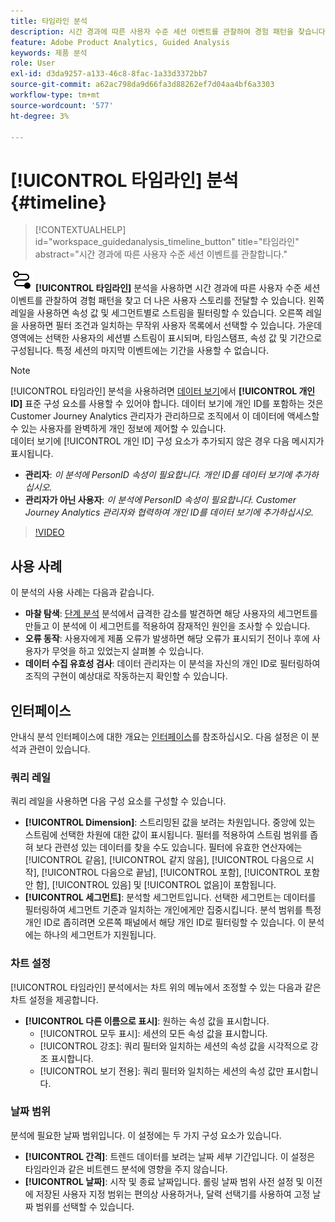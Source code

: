 ```yaml
---
title: 타임라인 분석
description: 시간 경과에 따른 사용자 수준 세션 이벤트를 관찰하여 경험 패턴을 찾습니다.
feature: Adobe Product Analytics, Guided Analysis
keywords: 제품 분석
role: User
exl-id: d3da9257-a133-46c8-8fac-1a33d3372bb7
source-git-commit: a62ac798da9d66fa3d88262ef7d04aa4bf6a3303
workflow-type: tm+mt
source-wordcount: '577'
ht-degree: 3%

---
```


# [!UICONTROL 타임라인] 분석 {#timeline}

<!-- markdownlint-disable MD034 -->

>[!CONTEXTUALHELP]
>id="workspace_guidedanalysis_timeline_button"
>title="타임라인"
>abstract="시간 경과에 따른 사용자 수준 세션 이벤트를 관찰합니다."

<!-- markdownlint-enable MD034 -->

![타임라인](/help/assets/icons/Timeline.svg) **[!UICONTROL 타임라인]** 분석을 사용하면 시간 경과에 따른 사용자 수준 세션 이벤트를 관찰하여 경험 패턴을 찾고 더 나은 사용자 스토리를 전달할 수 있습니다. 왼쪽 레일을 사용하면 속성 값 및 세그먼트별로 스트림을 필터링할 수 있습니다. 오른쪽 레일을 사용하면 필터 조건과 일치하는 무작위 사용자 목록에서 선택할 수 있습니다. 가운데 영역에는 선택한 사용자의 세션별 스트림이 표시되며, 타임스탬프, 속성 값 및 기간으로 구성됩니다. 특정 세션의 마지막 이벤트에는 기간을 사용할 수 없습니다.


>[!NOTE]
>
>[!UICONTROL 타임라인] 분석을 사용하려면 [데이터 보기](/help/data-views/component-reference.md#optional)에서 **[!UICONTROL 개인 ID]** 표준 구성 요소를 사용할 수 있어야 합니다. 데이터 보기에 개인 ID를 포함하는 것은 Customer Journey Analytics 관리자가 관리하므로 조직에서 이 데이터에 액세스할 수 있는 사용자를 완벽하게 개인 정보에 제어할 수 있습니다.
><br/>데이터 보기에 [!UICONTROL 개인 ID] 구성 요소가 추가되지 않은 경우 다음 메시지가 표시됩니다.
>
>* **관리자**: *이 분석에 PersonID 속성이 필요합니다. 개인 ID를 데이터 보기에 추가하십시오.*
>* **관리자가 아닌 사용자**: *이 분석에 PersonID 속성이 필요합니다. Customer Journey Analytics 관리자와 협력하여 개인 ID를 데이터 보기에 추가하십시오.*

>[!VIDEO](https://video.tv.adobe.com/v/3427810/?learn=on)



## 사용 사례

이 분석의 사용 사례는 다음과 같습니다.

* **마찰 탐색**: [단계 분석](funnel.md) 분석에서 급격한 감소를 발견하면 해당 사용자의 세그먼트를 만들고 이 분석에 이 세그먼트를 적용하여 잠재적인 원인을 조사할 수 있습니다.
* **오류 동작**: 사용자에게 제품 오류가 발생하면 해당 오류가 표시되기 전이나 후에 사용자가 무엇을 하고 있었는지 살펴볼 수 있습니다.
* **데이터 수집 유효성 검사**: 데이터 관리자는 이 분석을 자신의 개인 ID로 필터링하여 조직의 구현이 예상대로 작동하는지 확인할 수 있습니다.

## 인터페이스

안내식 분석 인터페이스에 대한 개요는 [인터페이스](../overview.md#interface)를 참조하십시오. 다음 설정은 이 분석과 관련이 있습니다.

### 쿼리 레일

쿼리 레일을 사용하면 다음 구성 요소를 구성할 수 있습니다.

* **[!UICONTROL Dimension]**: 스트리밍된 값을 보려는 차원입니다. 중앙에 있는 스트림에 선택한 차원에 대한 값이 표시됩니다. 필터를 적용하여 스트림 범위를 좁혀 보다 관련성 있는 데이터를 찾을 수도 있습니다. 필터에 유효한 연산자에는 [!UICONTROL 같음], [!UICONTROL 같지 않음], [!UICONTROL 다음으로 시작], [!UICONTROL 다음으로 끝남], [!UICONTROL 포함], [!UICONTROL 포함 안 함], [!UICONTROL 있음] 및 [!UICONTROL 없음]이 포함됩니다.
* **[!UICONTROL 세그먼트]**: 분석할 세그먼트입니다. 선택한 세그먼트는 데이터를 필터링하여 세그먼트 기준과 일치하는 개인에게만 집중시킵니다. 분석 범위를 특정 개인 ID로 좁히려면 오른쪽 패널에서 해당 개인 ID로 필터링할 수 있습니다. 이 분석에는 하나의 세그먼트가 지원됩니다.

### 차트 설정

[!UICONTROL 타임라인] 분석에서는 차트 위의 메뉴에서 조정할 수 있는 다음과 같은 차트 설정을 제공합니다.

* **[!UICONTROL 다른 이름으로 표시]**: 원하는 속성 값을 표시합니다.
   * [!UICONTROL 모두 표시]: 세션의 모든 속성 값을 표시합니다.
   * [!UICONTROL 강조]: 쿼리 필터와 일치하는 세션의 속성 값을 시각적으로 강조 표시합니다.
   * [!UICONTROL 보기 전용]: 쿼리 필터와 일치하는 세션의 속성 값만 표시합니다.

### 날짜 범위

분석에 필요한 날짜 범위입니다. 이 설정에는 두 가지 구성 요소가 있습니다.

* **[!UICONTROL 간격]**: 트렌드 데이터를 보려는 날짜 세부 기간입니다. 이 설정은 타임라인과 같은 비트렌드 분석에 영향을 주지 않습니다.
* **[!UICONTROL 날짜]**: 시작 및 종료 날짜입니다. 롤링 날짜 범위 사전 설정 및 이전에 저장된 사용자 지정 범위는 편의상 사용하거나, 달력 선택기를 사용하여 고정 날짜 범위를 선택할 수 있습니다.


<!--

## Example

See below for an example of the analysis.

![Timeline](../assets/timeline-new.png)

-->
